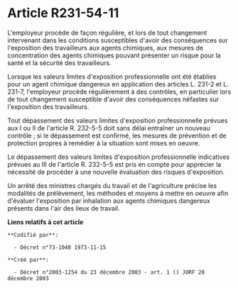 # Article R231-54-11

L'employeur procède de façon régulière, et lors de tout changement intervenant dans les conditions susceptibles d'avoir des
conséquences sur l'exposition des travailleurs aux agents chimiques, aux mesures de concentration des agents chimiques
pouvant présenter un risque pour la santé et la sécurité des travailleurs.

Lorsque les valeurs limites d'exposition professionnelle ont été établies pour un agent chimique dangereux en application des
articles L. 231-2 et L. 231-7, l'employeur procède régulièrement à des contrôles, en particulier lors de tout changement
susceptible d'avoir des conséquences néfastes sur l'exposition des travailleurs.

Tout dépassement des valeurs limites d'exposition professionnelle prévues aux I ou II de l'article R. 232-5-5 doit sans délai
entraîner un nouveau contrôle ; si le dépassement est confirmé, les mesures de prévention et de protection propres à remédier
à la situation sont mises en oeuvre.

Le dépassement des valeurs limites d'exposition professionnelle indicatives prévues au III de l'article R. 232-5-5 est pris
en compte pour apprécier la nécessité de procéder à une nouvelle évaluation des risques d'exposition.

Un arrêté des ministres chargés du travail et de l'agriculture précise les modalités de prélèvement, les méthodes et moyens à
mettre en oeuvre afin d'évaluer l'exposition par inhalation aux agents chimiques dangereux présents dans l'air des lieux de
travail.

**Liens relatifs à cet article**

	**Codifié par**:

	  - Décret n°73-1048 1973-11-15

	**Créé par**:

	  - Décret n°2003-1254 du 23 décembre 2003 - art. 1 () JORF 28 décembre 2003
